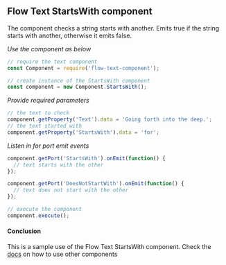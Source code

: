 ## Flow Text StartsWith component
The component checks a string starts with another. Emits true if the string starts with another, otherwise it emits false.

*Use the component as below*

```javascript
// require the text component
const Component = require('flow-text-component');

// create instance of the StartsWith component
const component = new Component.StartsWith();
```

*Provide required parameters*

```javascript
// the text to check
component.getProperty('Text').data = 'Going forth into the deep.';
// the text started with
component.getProperty('StartsWith').data = 'for';
```

*Listen in for port emit events*
```javascript
component.getPort('StartsWith').onEmit(function() {
  // text starts with the other
});

component.getPort('DoesNotStartWith').onEmit(function() {
  // text does not start with the other
});

// execute the component
component.execute();
```

#### Conclusion

This is a sample use of the Flow Text StartsWith component. Check the [docs](./../docs/) on how to use other components